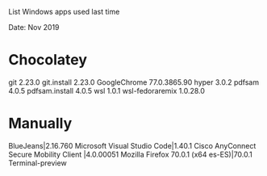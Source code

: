 List Windows apps used last time

Date: Nov 2019

# Chocolatey

git 2.23.0
git.install 2.23.0
GoogleChrome 77.0.3865.90
hyper 3.0.2
pdfsam 4.0.5
pdfsam.install 4.0.5
wsl 1.0.1
wsl-fedoraremix 1.0.28.0

# Manually

BlueJeans|2.16.760
Microsoft Visual Studio Code|1.40.1
Cisco AnyConnect Secure Mobility Client |4.0.00051
Mozilla Firefox 70.0.1 (x64 es-ES)|70.0.1
Terminal-preview
